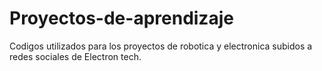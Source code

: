 # Proyectos-de-aprendizaje
Codigos utilizados para los proyectos de robotica y electronica subidos a redes sociales de Electron tech.
